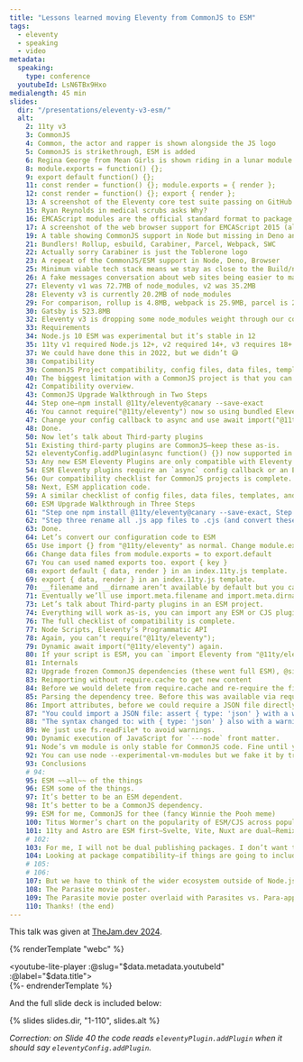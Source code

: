 ```yaml
---
title: "Lessons learned moving Eleventy from CommonJS to ESM"
tags:
  - eleventy
  - speaking
  - video
metadata:
  speaking:
    type: conference
  youtubeId: LsN6TBx9Hxo
medialength: 45 min
slides:
  dir: "/presentations/eleventy-v3-esm/"
  alt:
    2: 11ty v3
    3: CommonJS
    4: Common, the actor and rapper is shown alongside the JS logo
    5: CommonJS is strikethrough, ESM is added
    6: Regina George from Mean Girls is shown riding in a lunar module and says Get in Loser—We’re using Modules now
    8: module.exports = function() {};
    9: export default function() {};
    11: const render = function() {}; module.exports = { render };
    12: const render = function() {}; export { render };
    13: A screenshot of the Eleventy core test suite passing on GitHub actions (1048 tests) on Mac/Linux/Windows
    15: Ryan Reynolds in medical scrubs asks Why?
    16: EMCAScript modules are the official standard format to package JavaScript code for reuse. (via TC39 and the node.js documentation)
    17: A screenshot of the web browser support for EMCAScript 2015 (all green)
    19: A table showing CommonJS support in Node but missing in Deno and the Browser but ESM supported in all.
    21: Bundlers! Rollup, esbuild, Carabiner, Parcel, Webpack, SWC
    22: Actually sorry Carabiner is just the Toblerone logo
    23: A repeat of the CommonJS/ESM support in Node, Deno, Browser
    25: Minimum viable tech stack means we stay as close to the Build/no-build line as possible, avoiding as many dependencies as we can to stick as close to HTML/CSS/JS as we can.
    26: A fake messages conversation about web sites being easier to maintain because they do less!
    27: Eleventy v1 was 72.7MB of node_modules, v2 was 35.2MB
    28: Eleventy v3 is currently 20.2MB of node_modules
    29: For comparison, rollup is 4.8MB, webpack is 25.9MB, parcel is 281.9MB, esbuild is 9.9MB and swc is 47MB.
    30: Gatsby is 523.8MB
    32: Eleventy v3 is dropping some node_modules weight through our community survey results. Handlebars, Pug, Mustache, EJS, and Haml are all unpopular template syntaxes and we’ll move these into plugin-land.
    33: Requirements
    34: Node.js 10 ESM was experimental but it’s stable in 12
    35: 11ty v1 required Node.js 12+, v2 required 14+, v3 requires 18+
    37: We could have done this in 2022, but we didn’t 😅
    38: Compatibility
    39: CommonJS Project compatibility, config files, data files, template files, third party plugins.
    40: The biggest limitation with a CommonJS project is that you can’t require an ESM dependency (which Eleventy is, now)
    42: Compatibility overview.
    43: CommonJS Upgrade Walkthrough in Two Steps
    44: Step one—npm install @11ty/eleventy@canary --save-exact
    46: You cannot require("@11ty/eleventy") now so using bundled Eleventy plugins need to change.
    47: Change your config callback to async and use await import("@11ty/eleventy") to include them instead.
    48: Done.
    50: Now let’s talk about Third-party plugins
    51: Existing third-party plugins are CommonJS—keep these as-is.
    52: eleventyConfig.addPlugin(async function() {}) now supported in Eleventy v3
    53: Any new ESM Eleventy Plugins are only compatible with Eleventy v3
    54: ESM Eleventy plugins require an `async` config callback or an ESM configuration file—both of which are only supported in Eleventy v3
    56: Our compatibility checklist for CommonJS projects is complete.
    58: Next, ESM application code.
    59: A similar checklist of config files, data files, templates, and plugins.
    60: ESM Upgrade Walkthrough in Three Steps
    61: "Step one npm install @11ty/eleventy@canary --save-exact, Step two add type: 'module' to your package.json. All .js files in your project are now assumed to be ESM."
    62: "Step three rename all .js app files to .cjs (and convert these over to ESM as-needed or not at all)"
    63: Done.
    64: Let’s convert our configuration code to ESM
    65: Use import {} from "@11ty/eleventy" as normal. Change module.exports = to export.default
    66: Change data files from module.exports = to export.default
    67: You can used named exports too. export { key }
    68: export default { data, render } in an index.11ty.js template.
    69: export { data, render } in an index.11ty.js template.
    70: __filename and __dirname aren’t available by default but you can use import.meta.url and fileURLToPath to recreate these.
    71: Eventually we’ll use import.meta.filename and import.meta.dirname (not yet stable as of Node 21)
    73: Let’s talk about Third-party plugins in an ESM project.
    74: Everything will work as-is, you can import any ESM or CJS plugin from an ESM config file. Access to all the things!
    76: The full checklist of compatibility is complete.
    77: Node Scripts, Eleventy’s Programmatic API
    78: Again, you can’t require("@11ty/eleventy");
    79: Dynamic await import("@11ty/eleventy") again.
    80: If your script is ESM, you can `import Eleventy from "@11ty/eleventy"` directly.
    81: Internals
    82: Upgrade frozen CommonJS dependencies (these went full ESM), @sindresorhus/slugify, multimatch, bcp-47-normalize
    83: Reimporting without require.cache to get new content
    84: Before we would delete from require.cache and re-require the file. Now we await import with a cache buster URL parameter.
    85: Parsing the dependency tree. Before this was available via require.cache. Now we parse the JS with acorn (but it only happens for --serve/--watch)
    86: Import attributes, before we could require a JSON file directly. You can’t await import a JSON file now.
    87: "You could import a JSON file: assert { type: 'json' } with a warning"
    88: "The syntax changed to: with { type: 'json' } also with a warning"
    89: We just use fs.readFile* to avoid warnings.
    90: Dynamic execution of JavaScript for `---node` front matter.
    91: Node’s vm module is only stable for CommonJS code. Fine until you try to `import` something.
    92: You can use node --experimental-vm-modules but we fake it by transforming `import` to dynamic `import()` until this is stable.
    93: Conclusions
    # 94:
    95: ESM ~~all~~ of the things
    96: ESM some of the things.
    97: It’s better to be an ESM dependent.
    98: It’s better to be a CommonJS dependency.
    99: ESM for me, CommonJS for thee (fancy Winnie the Pooh meme)
    100: Titus Wormer’s chart on the popularity of ESM/CJS across popular npm packages. November 2023 had 68.8% CJS, 12.9% Faux, 7.5% Dual, 10.8% ESM
    101: 11ty and Astro are ESM first—Svelte, Vite, Nuxt are dual—Remix and Gatsby are faux—Next.js is CJS.
    # 102:
    103: For me, I will not be dual publishing packages. I don’t want the overhead.
    104: Looking at package compatibility—if things are going to include you, it’s tempting to use CommonJS . If you’re going to use other things, it’s better to be ESM.
    # 105:
    # 106:
    107: But we have to think of the wider ecosystem outside of Node.js (other runtimes and the Browser).
    108: The Parasite movie poster.
    109: The Parasite movie poster overlaid with Parasites vs. Para-apps.
    110: Thanks! (the end)
---
```

This talk was given at [TheJam.dev 2024](/web/thejam/).

{% renderTemplate "webc" %}<div><youtube-lite-player :@slug="$data.metadata.youtubeId" :@label="$data.title"></youtube-lite-player></div>{%- endrenderTemplate %}

And the full slide deck is included below:

{% slides slides.dir, "1-110", slides.alt %}

_Correction: on Slide 40 the code reads `eleventyPlugin.addPlugin` when it should say `eleventyConfig.addPlugin`._